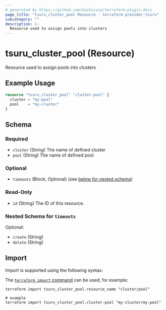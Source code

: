 ```yaml
---
# generated by https://github.com/hashicorp/terraform-plugin-docs
page_title: "tsuru_cluster_pool Resource - terraform-provider-tsuru"
subcategory: ""
description: |-
  Resource used to assign pools into clusters
---
```


# tsuru_cluster_pool (Resource)

Resource used to assign pools into clusters

## Example Usage

```terraform
resource "tsuru_cluster_pool" "cluster-pool" {
  cluster = "my-pool"
  pool    = "my-cluster"
}
```

<!-- schema generated by tfplugindocs -->
## Schema

### Required

- `cluster` (String) The name of defined cluster
- `pool` (String) The name of defined pool

### Optional

- `timeouts` (Block, Optional) (see [below for nested schema](#nestedblock--timeouts))

### Read-Only

- `id` (String) The ID of this resource.

<a id="nestedblock--timeouts"></a>
### Nested Schema for `timeouts`

Optional:

- `create` (String)
- `delete` (String)

## Import

Import is supported using the following syntax:

The [`terraform import` command](https://developer.hashicorp.com/terraform/cli/commands/import) can be used, for example:

```shell
terraform import tsuru_cluster_pool.resource_name "cluster/pool"

# example
terraform import tsuru_cluster_pool.cluster-pool "my-cluster/my-pool"
```

